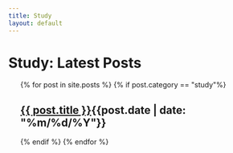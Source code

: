 ```yaml
---
title: Study
layout: default
---
```


<h1>Study: Latest Posts</h1>

<ul style="list-style:none;">
  {% for post in site.posts %}
  {% if post.category == "study"%}
  <li>
      <h2><a href="{{ post.url }}">{{ post.title }}</a><span class="date">{{post.date |  date: "%m/%d/%Y"}}</span></h2>      
  </li>
  {% endif %}
  {% endfor %}
</ul>